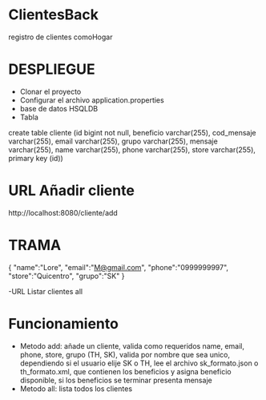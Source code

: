 # ClientesBack
registro de clientes comoHogar

# DESPLIEGUE

- Clonar el proyecto 
- Configurar el archivo application.properties
- base de datos HSQLDB
- Tabla

create table cliente 
(id bigint not null, beneficio varchar(255), 
cod_mensaje varchar(255), email varchar(255), 
grupo varchar(255), 
mensaje varchar(255), name varchar(255), 
phone varchar(255), store varchar(255), primary key (id)) 

# URL Añadir cliente
  http://localhost:8080/cliente/add
# TRAMA

{
	"name":"Lore",
	"email":"M@gmail.com",
	"phone":"0999999997",
	"store":"Quicentro",
	"grupo":"SK"
} 

-URL Listar clientes all

# Funcionamiento
- Metodo add: añade un cliente, valida como requeridos name, email, phone, store, grupo (TH, SK), valida por nombre que sea unico,
  dependiendo si el usuario elije SK o TH, lee el archivo  sk_formato.json o th_formato.xml, que contienen los beneficios y asigna   	beneficio disponible, si los beneficios se terminar presenta mensaje
- Metodo all: lista todos los clientes




